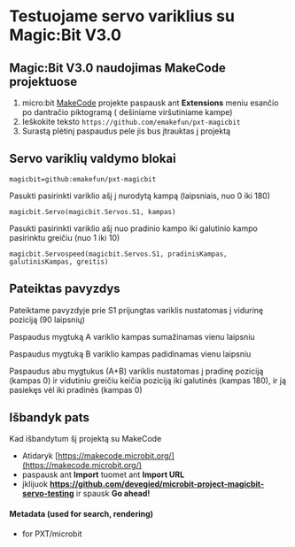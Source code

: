# Testuojame servo variklius su Magic:Bit V3.0

## Magic:Bit V3.0 naudojimas MakeCode projektuose

1. micro:bit [MakeCode](https://makecode.microbit.org/) projekte paspausk ant **Extensions** meniu esančio po dantračio piktogramą (<i class="icon setting large"></i> dešiniame viršutiniame kampe)
2. Ieškokite teksto `https://github.com/emakefun/pxt-magicbit`
3. Surastą plėtinį paspaudus pele jis bus įtrauktas į projektą

## Servo variklių valdymo blokai

```package
magicbit=github:emakefun/pxt-magicbit
```
Pasukti pasirinkti variklio ašį į nurodytą kampą (laipsniais, nuo 0 iki 180)
```block
magicbit.Servo(magicbit.Servos.S1, kampas)
```
Pasukti pasirinkti variklio ašį nuo pradinio kampo iki galutinio kampo pasirinktu greičiu (nuo 1 iki 10)
```block
magicbit.Servospeed(magicbit.Servos.S1, pradinisKampas, galutinisKampas, greitis)
```

## Pateiktas pavyzdys

Pateiktame pavyzdyje prie S1 prijungtas variklis nustatomas į vidurinę poziciją (90 laipsnių)

Paspaudus mygtuką A variklio kampas sumažinamas vienu laipsniu

Paspaudus mygtuką B variklio kampas padidinamas vienu laipsniu

Paspaudus abu mygtukus (A+B) variklis nustatomas į pradinę poziciją (kampas 0) ir vidutiniu greičiu keičia poziciją iki galutinės (kampas 180), ir ją pasiekęs vėl iki pradinės  (kampas 0)



## Išbandyk pats

Kad išbandytum šį projektą su MakeCode

* Atidaryk [https://makecode.microbit.org/](https://makecode.microbit.org/)
* paspausk ant **Import** tuomet ant **Import URL**
* įklijuok **https://github.com/devegied/microbit-project-magicbit-servo-testing** ir spausk **Go ahead!**

#### Metadata (used for search, rendering)

* for PXT/microbit

<script src="https://makecode.com/gh-pages-embed.js"></script><script>makeCodeRender("{{ site.makecode.home_url }}", "{{ site.github.owner_name }}/{{ site.github.repository_name }}");</script>
